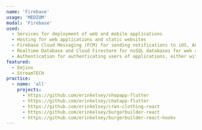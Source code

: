 ```yaml
---
name: 'Firebase'
usage: 'MEDIUM'
modal: 'Firebase'
used:
  - Services for deployment of web and mobile applications
  - Hosting for web applications and static websites
  - Firebase Cloud Messaging (FCM) for sending notifications to iOS, Android and web applications
  - Realtime Database and Cloud Firestore for noSQL databases for web and mobile applications
  - Authentication for authenticating users of applications, either with email and password combinations, or Google SSO
featured:
  - Emjinx
  - StreamTECH
practice:
  - name: 'all'
    projects:
      - https://github.com/erinkelsey/shopapp-flutter
      - https://github.com/erinkelsey/chatapp-flutter
      - https://github.com/erinkelsey/crwn-clothing-react
      - https://github.com/erinkelsey/burgerbuilder-react
      - https://github.com/erinkelsey/burgerbuilder-react-hooks
---
```

